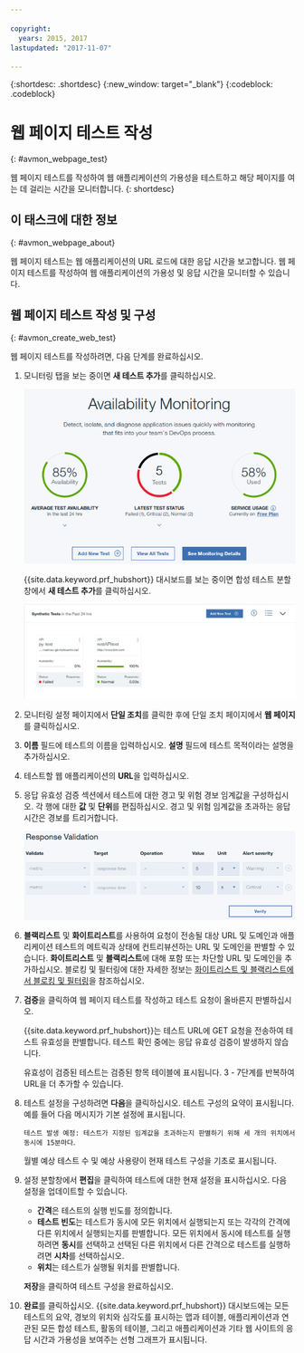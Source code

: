 ```yaml
---

copyright:
  years: 2015, 2017
lastupdated: "2017-11-07"

---
```


{:shortdesc: .shortdesc}
{:new_window: target="_blank"}
{:codeblock: .codeblock}

# 웹 페이지 테스트 작성
{: #avmon_webpage_test}

웹 페이지 테스트를 작성하여 웹 애플리케이션의 가용성을 테스트하고 해당 페이지를 여는 데 걸리는 시간을 모니터합니다.
{: shortdesc}

## 이 태스크에 대한 정보
{: #avmon_webpage_about}

웹 페이지 테스트는 웹 애플리케이션의 URL 로드에 대한 응답 시간을 보고합니다. 웹 페이지 테스트를 작성하여 웹 애플리케이션의 가용성 및 응답 시간을 모니터할 수 있습니다. 

## 웹 페이지 테스트 작성 및 구성
{: #avmon_create_web_test}

웹 페이지 테스트를 작성하려면, 다음 단계를 완료하십시오. 

1.  모니터링 탭을 보는 중이면 **새 테스트 추가**를 클릭하십시오. 

    ![Cloud Foundry 애플리케이션의 모니터링 탭.](images/avmon_tab.png)

    {{site.data.keyword.prf_hubshort}} 대시보드를 보는 중이면 합성 테스트 분할창에서 **새 테스트 추가**를 클릭하십시오. 

    ![합성 테스트 분할창의 새 테스트 추가 단추.](images/syn_tests_pane.jpg)

2.  모니터링 설정 페이지에서 **단일 조치**를 클릭한 후에 단일 조치 페이지에서 **웹 페이지**를 클릭하십시오. 
3.  **이름** 필드에 테스트의 이름을 입력하십시오. **설명** 필드에 테스트 목적이라는 설명을 추가하십시오. 
4.  테스트할 웹 애플리케이션의 **URL**을 입력하십시오. 
5.  응답 유효성 검증 섹션에서 테스트에 대한 경고 및 위험 경보 임계값을 구성하십시오. 각 행에 대한 **값** 및 **단위**를 편집하십시오. 경고 및 위험 임계값을 초과하는 응답 시간은 경보를 트리거합니다. 

    ![기본 경고 및 위험 임계값의 응답 유효성 검증 섹션.](images/avmon_webpage_resp_val.png)

6.  **블랙리스트** 및 **화이트리스트**를 사용하여 요청이 전송될 대상 URL 및 도메인과 애플리케이션 테스트의 메트릭과 상태에 컨트리뷰션하는 URL 및 도메인을 판별할 수 있습니다. **화이트리스트** 및 **블랙리스트**에 대해 포함 또는 차단할 URL 및 도메인을 추가하십시오. 블로킹 및 필터링에 대한 자세한 정보는 [화이트리스트 및 블랙리스트에서 블로킹 및 필터링](avmon_whitelist_blacklist.html#avmon_whitelist_blacklist "화이트리스트 및 블랙리스트를 사용하여 요청을 전송할 대상 리소스 및 애플리케이션 테스트의 메트릭과 상태에 컨트리뷰션하는 리소스를 판별할 수 있습니다. 화이트리스트 및 블랙리스트는 웹 페이지 및 스크립팅된 동작 테스트에만 사용 가능합니다.")을 참조하십시오. 
7.  **검증**을 클릭하여 웹 페이지 테스트를 작성하고 테스트 요청이 올바른지 판별하십시오. 

    {{site.data.keyword.prf_hubshort}}는 테스트 URL에 GET 요청을 전송하여 테스트 유효성을 판별합니다. 테스트 확인 중에는 응답 유효성 검증이 발생하지 않습니다. 

    유효성이 검증된 테스트는 검증된 항목 테이블에 표시됩니다. 3 - 7단계를 반복하여 URL을 더 추가할 수 있습니다. 

8.  테스트 설정을 구성하려면 **다음**을 클릭하십시오. 테스트 구성의 요약이 표시됩니다. 예를 들어 다음 메시지가 기본 설정에 표시됩니다. 

    ``테스트 발생 예정: 테스트가 지정된 임계값을 초과하는지 판별하기 위해 세 개의 위치에서 동시에 15분마다``.

    월별 예상 테스트 수 및 예상 사용량이 현재 테스트 구성을 기초로 표시됩니다.

9.  설정 분할창에서 **편집**을 클릭하여 테스트에 대한 현재 설정을 표시하십시오. 다음 설정을 업데이트할 수 있습니다. 
    - **간격**은 테스트의 실행 빈도를 정의합니다. 
    - **테스트 빈도**는 테스트가 동시에 모든 위치에서 실행되는지 또는 각각의 간격에 다른 위치에서 실행되는지를 판별합니다. 모든 위치에서 동시에 테스트를 실행하려면 **동시**를 선택하고 선택된 다른 위치에서 다른 간격으로 테스트를 실행하려면 **시차**를 선택하십시오. 
    - **위치**는 테스트가 실행될 위치를 판별합니다. 

    **저장**을 클릭하여 테스트 구성을 완료하십시오.

10. **완료**를 클릭하십시오. {{site.data.keyword.prf_hubshort}} 대시보드에는 모든 테스트의 요약, 경보의 위치와 심각도를 표시하는 맵과 테이블, 애플리케이션과 연관된 모든 합성 테스트, 활동의 테이블, 그리고 애플리케이션과 기타 웹 사이트의 응답 시간과 가용성을 보여주는 선형 그래프가 표시됩니다. 
